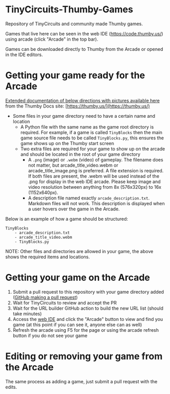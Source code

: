 # TinyCircuits-Thumby-Games

Repository of TinyCircuits and community made Thumby games.

Games that live here can be seen in the web IDE (https://code.thumby.us/) using arcade (click "Arcade" in the top bar). 

Games can be downloaded directly to Thumby from the Arcade or opened in the IDE editors.

# Getting your game ready for the Arcade

[Extended documentation of below directions with pictures available here](https://thumby.us/Code-Editor/Submit-Game/) from the Thumby Docs site: [https://thumby.us/](https://thumby.us/)

* Some files in your game directory need to have a certain name and location
    * A Python file with the same name as the game root directory is required. For example, if a game is called `TinyBlocks` then the main game source file needs to be called `TinyBlocks.py`, this ensures the game shows up on the Thumby start screen
    * Two extra files are required for your game to show up on the arcade and should be located in the root of your game directory
        * A `.png` (image) or `.webm` (video) of gameplay. The filename does not matter, but arcade_title_video.webm or arcade_title_image.png is preferred. A file extension is required. If both files are present, the .webm will be used instead of the .png for display in the web IDE arcade. Please keep image and video resolution between anything from 8x (576x320px) to 16x (1152x640px).
        * A description file named exactly `arcade_description.txt`. Markdown files will not work. This description is displayed when a user hovers over the game in the Arcade.

Below is an example of how a game should be structured:
```
TinyBlocks
    - arcade_description.txt
    - arcade_title_video.webm
    - TinyBlocks.py
```
NOTE: Other files and directories are allowed in your game, the above shows the required items and locations.

# Getting your game on the Arcade
1. Submit a pull request to this repository with your game directory added ([GitHub making a pull request](https://www.google.com/search?q=github+making+a+pull+request&rlz=1C1GCEA_enUS850US850&oq=github+making+a+pull+request&aqs=chrome..69i57j0i22i30l9.918j0j9&sourceid=chrome&ie=UTF-8))
2. Wait for TinyCircuits to review and accept the PR
3. Wait for the URL builder GitHub action to build the new URL list (should take minutes)
4. Access the [web IDE](https://code.thumby.us/) and click the "Arcade" button to view and find you game (at this point if you can see it, anyone else can as well)
5. Refresh the arcade using F5 for the page or using the arcade refresh button if you do not see your game

# Editing or removing your game from the Arcade
The same process as adding a game, just submit a pull request with the edits.
